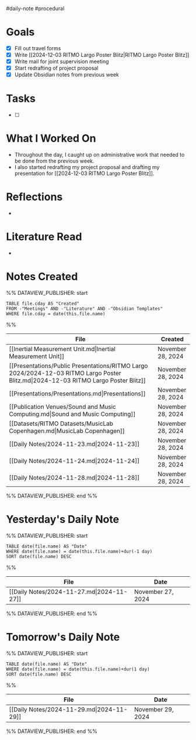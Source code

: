 #daily-note #procedural 

# Goals

- [x] Fill out travel forms
- [x] Write [[2024-12-03 RITMO Largo Poster Blitz|RITMO Largo Poster Blitz]]
- [x] Write mail for joint supervision meeting
- [x] Start redrafting of project proposal
- [x] Update Obsidian notes from previous week

# Tasks

- [ ] 

# What I Worked On

- Throughout the day, I caught up on administrative work that needed to be done from the previous week.
- I also started redrafting my project proposal and drafting my presentation for [[2024-12-03 RITMO Largo Poster Blitz]].

# Reflections

- 

# Literature Read

- 

# Notes Created


%% DATAVIEW_PUBLISHER: start
```dataview
TABLE file.cday AS "Created"
FROM -"Meetings" AND -"Literature" AND -"Obsidian Templates"
WHERE file.cday = date(this.file.name)
```
%%

| File                                                                                                                                | Created           |
| ----------------------------------------------------------------------------------------------------------------------------------- | ----------------- |
| [[Inertial Measurement Unit.md\|Inertial Measurement Unit]]                                                                         | November 28, 2024 |
| [[Presentations/Public Presentations/RITMO Largo 2024/2024-12-03 RITMO Largo Poster Blitz.md\|2024-12-03 RITMO Largo Poster Blitz]] | November 28, 2024 |
| [[Presentations/Presentations.md\|Presentations]]                                                                                   | November 28, 2024 |
| [[Publication Venues/Sound and Music Computing.md\|Sound and Music Computing]]                                                      | November 28, 2024 |
| [[Datasets/RITMO Datasets/MusicLab Copenhagen.md\|MusicLab Copenhagen]]                                                             | November 28, 2024 |
| [[Daily Notes/2024-11-23.md\|2024-11-23]]                                                                                           | November 28, 2024 |
| [[Daily Notes/2024-11-24.md\|2024-11-24]]                                                                                           | November 28, 2024 |
| [[Daily Notes/2024-11-28.md\|2024-11-28]]                                                                                           | November 28, 2024 |

%% DATAVIEW_PUBLISHER: end %%

# Yesterday's Daily Note

%% DATAVIEW_PUBLISHER: start
```dataview
TABLE date(file.name) AS "Date"
WHERE date(file.name) = date(this.file.name)+dur(-1 day)
SORT date(file.name) DESC
```
%%

| File                                      | Date              |
| ----------------------------------------- | ----------------- |
| [[Daily Notes/2024-11-27.md\|2024-11-27]] | November 27, 2024 |

%% DATAVIEW_PUBLISHER: end %%
# Tomorrow's Daily Note

%% DATAVIEW_PUBLISHER: start
```dataview
TABLE date(file.name) AS "Date"
WHERE date(file.name) = date(this.file.name)+dur(1 day)
SORT date(file.name) DESC
```
%%

| File                                      | Date              |
| ----------------------------------------- | ----------------- |
| [[Daily Notes/2024-11-29.md\|2024-11-29]] | November 29, 2024 |

%% DATAVIEW_PUBLISHER: end %%


